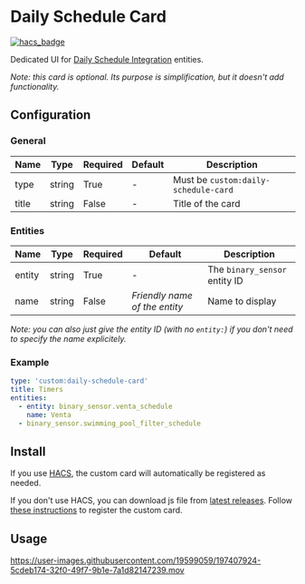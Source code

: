 # Daily Schedule Card

[![hacs_badge](https://img.shields.io/badge/HACS-Custom-41BDF5.svg?style=for-the-badge)](https://github.com/hacs/integration)

Dedicated UI for [Daily Schedule Integration](https://github.com/amitfin/daily_schedule) entities.

_Note: this card is optional. Its purpose is simplification, but it doesn't add functionality._

## Configuration

### General

| Name | Type | Required | Default | Description
| ---- | ---- | -------- | ------- | -----------
| type | string | True | - | Must be `custom:daily-schedule-card`
| title | string | False | - | Title of the card

### Entities

| Name | Type | Required | Default | Description
| ---- | ---- | -------- | ------- | -----------
| entity | string | True | - | The `binary_sensor` entity ID
| name | string | False | _Friendly name of the entity_ | Name to display

_Note: you can also just give the entity ID (with no `entity:`) if you don't need to specify the name explicitely._

### Example

```yaml
type: 'custom:daily-schedule-card'
title: Timers
entities:
  - entity: binary_sensor.venta_schedule
    name: Venta
  - binary_sensor.swimming_pool_filter_schedule
```

## Install

If you use [HACS](https://hacs.xyz/), the custom card will automatically be registered as needed.

If you don't use HACS, you can download js file from [latest releases](https://github.com/amitfin/lovelace-daily-schedule-card/releases/). Follow [these instructions](https://developers.home-assistant.io/docs/frontend/custom-ui/registering-resources) to register the custom card.

## Usage

https://user-images.githubusercontent.com/19599059/197407924-5cdeb174-32f0-49f7-9b1e-7a1d82147239.mov
